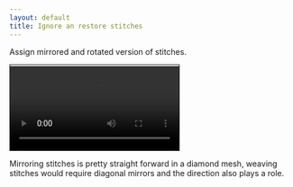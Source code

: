 ```yaml
---
layout: default
title: Ignore an restore stitches
---
```


Assign mirrored and rotated version of stitches.

<video controls style="border: 1px solid; padding-top: 2px;">
    <source src="flip.mp4" type="video/mp4">
    Your browser does not support an inline <a href="flip">video</a>.
</video>  

Mirroring stitches is pretty straight forward in a diamond mesh,
weaving stitches would require diagonal mirrors and the direction also plays a role.